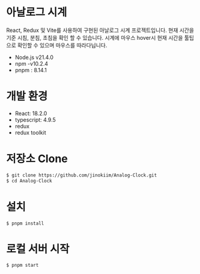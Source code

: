 # 아날로그 시계

React, Redux 및 Vite를 사용하여 구현된 아날로그 시계 프로젝트입니다.
현재 시간을 기준 시침, 분침, 초침을 확인 할 수 있습니다.
시계에 마우스 hover시 현재 시간을 툴팁으로 확인할 수 있으며 마우스를 따라다닙니다.

- Node.js v21.4.0
- npm -v10.2.4
- pnpm : 8.14.1

# 개발 환경

- React: 18.2.0
- typescript: 4.9.5
- redux
- redux toolkit


# 저장소 Clone

```bash
$ git clone https://github.com/jinokiim/Analog-Clock.git
$ cd Analog-Clock
```

# 설치

```
$ pnpm install
```

# 로컬 서버 시작

```
$ pnpm start
```
